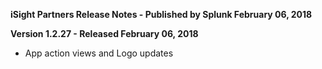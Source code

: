 **iSight Partners Release Notes - Published by Splunk February 06, 2018**


**Version 1.2.27 - Released February 06, 2018**

* App action views and Logo updates

